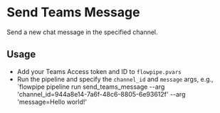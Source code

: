 # Send Teams Message

Send a new chat message in the specified channel.

## Usage

- Add your Teams Access token and ID to `flowpipe.pvars`
- Run the pipeline and specify the `channel_id` and `message` args, e.g., `flowpipe pipeline run send_teams_message --arg 'channel_id=944a8e14-7a6f-48c6-8805-6e93612f' --arg 'message=Hello world!'
